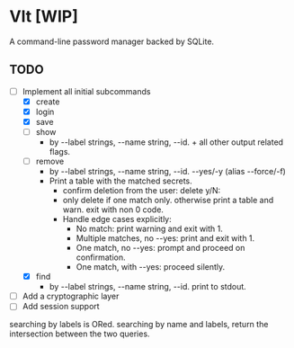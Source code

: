 # Vlt [WIP]
A command-line password manager backed by SQLite.

## TODO

- [ ] Implement all initial subcommands
  - [x] create
  - [x] login
  - [x] save
  - [ ] show
    - by --label strings, --name string, --id. + all other output related flags.
  - [ ] remove
    - by --label strings, --name string, --id. --yes/-y (alias --force/-f)
    - Print a table with the matched secrets.
      - confirm deletion from the user: delete y/N:
      - only delete if one match only. otherwise print a table and warn. exit with non 0 code.
      - Handle edge cases explicitly:
        - No match: print warning and exit with 1.
        - Multiple matches, no --yes: print and exit with 1.
        - One match, no --yes: prompt and proceed on confirmation.
        - One match, with --yes: proceed silently.
  - [x] find
    - by --label strings, --name string, --id. print to stdout.
- [ ] Add a cryptographic layer
- [ ] Add session support

searching by labels is ORed.
searching by name and labels, return the intersection between the two queries.